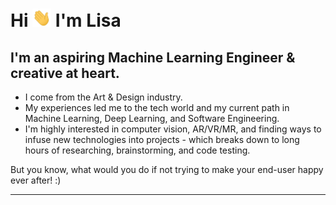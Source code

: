 # Hi <img src="https://raw.githubusercontent.com/ABSphreak/ABSphreak/master/gifs/Hi.gif" width="30px"> I'm Lisa 

## I'm an aspiring Machine Learning Engineer & creative at heart.

- I come from the Art & Design industry. 
- My experiences led me to the tech world and my current path in Machine Learning, Deep Learning, and Software Engineering. 
- I'm highly interested in computer vision, AR/VR/MR, and finding ways to infuse new technologies into projects - which breaks down to long hours of researching, brainstorming, and code testing.

But you know, what would you do if not trying to make your end-user happy ever after! :)

---


<!--
**lisabanh/lisabanh** is a ✨ _special_ ✨ repository because its `README.md` (this file) appears on your GitHub profile.

Here are some ideas to get you started:

- 🔭 I’m currently working on ...
- 🌱 I’m currently learning ...
- 👯 I’m looking to collaborate on ...
- 🤔 I’m looking for help with ...
- 💬 Ask me about ...
- 📫 How to reach me: ...
- 😄 Pronouns: ...
- ⚡ Fun fact: ...
-->
